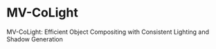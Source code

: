 # MV-CoLight
MV-CoLight: Efficient Object Compositing with Consistent Lighting and Shadow Generation
